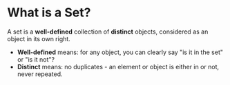 # What is a Set?

A set is a **well-defined** collection of **distinct** objects, considered as an object in its own right.

- **Well-defined** means: for any object, you can clearly say "is it in the set" or "is it not"?
- **Distinct** means: no duplicates - an element or object is either in or not, never repeated.
